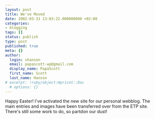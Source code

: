 ```yaml
---
layout: post
title: We've Moved
date: 2002-03-31 13:03:22.000000000 +02:00
categories:
- blogging
tags: []
status: publish
type: post
published: true
meta: {}
author:
  login: shanson
  email: papascott-wp@gmail.com
  display_name: PapaScott
  first_name: Scott
  last_name: Hanson
# excerpt: !ruby/object:Hpricot::Doc
  # options: {}
---
```

<p>Happy Easter! I've activated the new site for our personal webblog. The main entries and images have been transferred over from the ETP site. There's still some work to do, so partdon our dust!</p>
